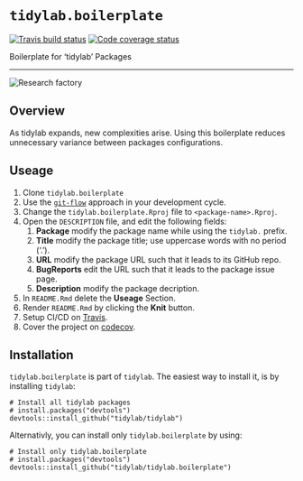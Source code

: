 
# `tidylab.boilerplate`

<!-- badges: start -->

[![Travis build
status](https://travis-ci.org/tidylab/tidylab.boilerplate.svg?branch=master)](https://travis-ci.org/tidylab/tidylab.boilerplate)
[![Code coverage
status](https://codecov.io/gh/tidylab/tidylab.boilerplate/branch/master/graph/badge.svg)](https://codecov.io/github/tidylab/tidylab.boilerplate?branch=master)
<!-- badges: end -->

Boilerplate for ‘tidylab’ Packages

-----

![Research factory](https://i.imgur.com/RLEQkhe.png)

<!-- Package Description -->

## Overview

As tidylab expands, new complexities arise. Using this boilerplate
reduces unnecessary variance between packages configurations.

<!--- Only relevant for the tidylab.boilerplate package -->

## Useage

1.  Clone `tidylab.boilerplate`
2.  Use the
    [`git-flow`](https://blog.sourcetreeapp.com/2012/08/01/smart-branching-with-sourcetree-and-git-flow/)
    approach in your development cycle.
3.  Change the `tidylab.boilerplate.Rproj` file to
    `<package-name>.Rproj`.
4.  Open the `DESCRIPTION` file, and edit the following fields:
    1.  **Package** modify the package name while using the `tidylab.`
        prefix.
    2.  **Title** modify the package title; use uppercase words with no
        period (‘.’).
    3.  **URL** modify the package URL such that it leads to its GitHub
        repo.
    4.  **BugReports** edit the URL such that it leads to the package
        issue page.
    5.  **Description** modify the package decription.
5.  In `README.Rmd` delete the **Useage** Section.
6.  Render `README.Rmd` by clicking the **Knit** button.
7.  Setup CI/CD on [Travis](https://travis-ci.org/tidylab).
8.  Cover the project on [codecov](https://codecov.io/github/tidylab).

## Installation

`tidylab.boilerplate` is part of `tidylab`. The easiest way to install
it, is by installing `tidylab`:

    # Install all tidylab packages
    # install.packages("devtools")
    devtools::install_github("tidylab/tidylab")

Alternativly, you can install only `tidylab.boilerplate` by using:

    # Install only tidylab.boilerplate
    # install.packages("devtools")
    devtools::install_github("tidylab/tidylab.boilerplate")
